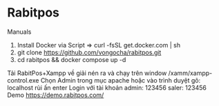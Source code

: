 # Rabitpos 
Manuals
1. Install Docker via Script => curl -fsSL get.docker.com | sh
2. git clone https://github.com/vongocha/rabitpos.git
3. cd rabitpos && docker compose up -d

Tải RabitPos+Xampp về giải nén ra và chạy trên window /xamm/xampp-control.exe Chọn Admin trong mục apache hoặc vào trình duyệt gõ: localhost rùi ấn enter
Login với tài khoản admin: 123456 saler: 123456
Demo https://demo.rabitpos.com/
